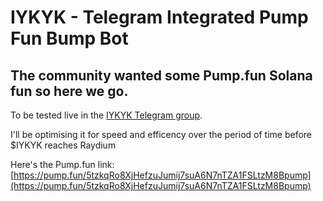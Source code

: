 # IYKYK - Telegram Integrated Pump Fun Bump Bot

## The community wanted some Pump.fun Solana fun so here we go.

To be tested live in the [IYKYK Telegram group](https://t.me/IYKYK_Solana1).

I'll be optimising it for speed and efficency over the period of time before $IYKYK reaches Raydium

Here's the Pump.fun link: [https://pump.fun/5tzkqRo8XjHefzuJumij7suA6N7nTZA1FSLtzM8Bpump](https://pump.fun/5tzkqRo8XjHefzuJumij7suA6N7nTZA1FSLtzM8Bpump)
